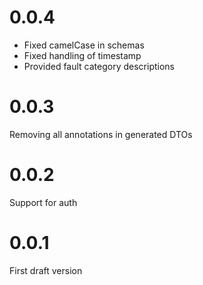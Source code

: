 # 0.0.4

- Fixed camelCase in schemas
- Fixed handling of timestamp
- Provided fault category descriptions

# 0.0.3
Removing all annotations in generated DTOs

# 0.0.2
Support for auth

# 0.0.1
First draft version
